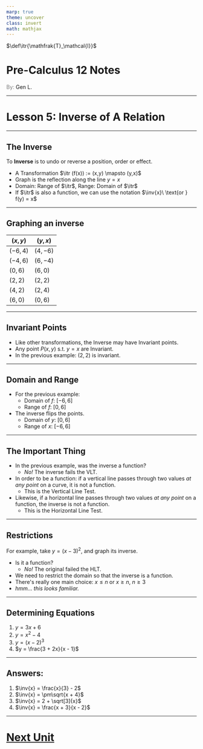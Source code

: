 ```yaml
---
marp: true
theme: uncover
class: invert
math: mathjax
---
```


$\def\itr{\mathfrak{T}_\mathcal{I}}$

# <!--fit--> Pre-Calculus 12 Notes
<span style="color:grey">By:</span> Gen L.

<!--_footer: In partnership with Hyperion University, 2024-->

$\newcommand\inv[1]{f^{-1}(#1)}$

---
<!--paginate: true-->

# Lesson 5: Inverse of A Relation

---

## The Inverse

To **Inverse** is to undo or reverse a position, order or effect.
* A Transformation $\itr (f(x)) := (x,y) \mapsto (y,x)$
* Graph is the reflection along the line $y = x$
* Domain: Range of $\itr$, Range: Domain of $\itr$
* If $\itr$ is also a function, we can use the notation $\inv{x}\ \text{or } f(y) = x$

---

## Graphing an inverse

| $(x,y)$ | $(y,x)$ |
|---------|---------|
|$(-6,4)$ |$(4,-6)$ |
|$(-4,6)$ |$(6,-4)$ |
| $(0,6)$ | $(6,0)$ |
| $(2,2)$ | $(2,2)$ |
| $(4,2)$ | $(2,4)$ |
| $(6,0)$ | $(0,6)$ |

---

## Invariant Points

* Like other transformations, the Inverse may have Invariant points.
* Any point $P(x,y) \text{ s.t. } y = x$ are Invariant.
* In the previous example: $(2,2)$ is invariant.

---

## Domain and Range

* For the previous example:
    * Domain of $f$: $[-6, 6]$
    * Range of $f$: $[0, 6]$
* The inverse flips the points.
    * Domain of $y$: $[0, 6]$
    * Range of $x$: $[-6, 6]$

---

## The Important Thing

* In the previous example, was the inverse a function? 
    * *No!* The inverse fails the VLT.
* In order to be a function: if a vertical line passes through two values *at any point* on a curve, it is not a function.
    * This is the Vertical Line Test.
* Likewise, if a horizontal line passes through two values *at any point* on a function, the inverse is not a function.
    * This is the Horizontal Line Test.

---

## Restrictions

For example, take $y = (x - 3)^2$, and graph its inverse.
* Is it a function? 
    * *No!* The original failed the HLT.
* We need to restrict the domain so that the inverse is a function.
* There's really one main choice: $x \leq n$ or $x \geq n$, $n \geq 3$
* *hmm... this looks familiar.* 

---

## Determining Equations

1. $y = 3x + 6$
2. $y = x^2 - 4$
3. $y = (x-2)^3$
4. $y = \frac{3 + 2x}{x - 1}$

---

## Answers:

1. $\inv{x} = \frac{x}{3} - 2$
2. $\inv{x} = \pm\sqrt{x + 4}$
3. $\inv{x} = 2 + \sqrt[3]{x}$
4. $\inv{x} = \frac{x + 3}{x - 2}$

---

# [Next Unit <i class="fa-solid fa-diagram-next"></i>](../Polynomials/Lesson%201%20(Division).html)

<link rel="stylesheet" href="https://cdnjs.cloudflare.com/ajax/libs/font-awesome/6.3.0/css/all.min.css">